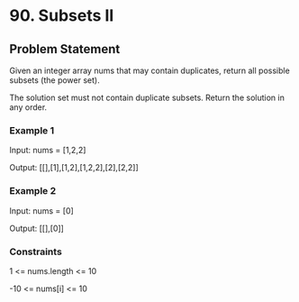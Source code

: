 # 90. Subsets II

## Problem Statement

Given an integer array nums that may contain duplicates, return all possible subsets (the power set).

The solution set must not contain duplicate subsets. Return the solution in any order.

### Example 1

Input: nums = [1,2,2]

Output: [[],[1],[1,2],[1,2,2],[2],[2,2]]

### Example 2

Input: nums = [0]

Output: [[],[0]]

### Constraints

1 <= nums.length <= 10

-10 <= nums[i] <= 10
